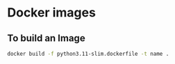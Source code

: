 # Docker images

## To build an Image

```bash
docker build -f python3.11-slim.dockerfile -t name .
```
